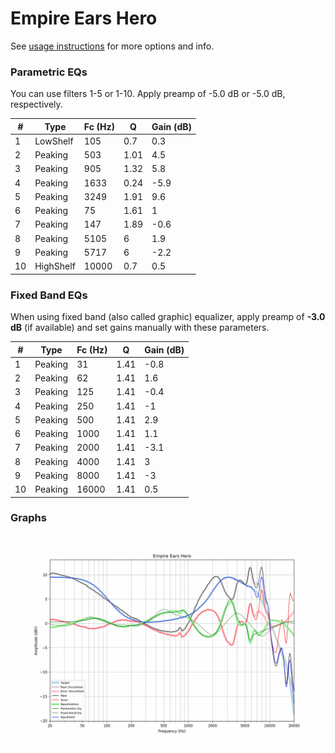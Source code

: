 # Empire Ears Hero
See [usage instructions](https://github.com/jaakkopasanen/AutoEq#usage) for more options and info.

### Parametric EQs
You can use filters 1-5 or 1-10. Apply preamp of -5.0 dB or -5.0 dB, respectively.

|   # | Type      |   Fc (Hz) |    Q |   Gain (dB) |
|-----|-----------|-----------|------|-------------|
|   1 | LowShelf  |       105 | 0.7  |         0.3 |
|   2 | Peaking   |       503 | 1.01 |         4.5 |
|   3 | Peaking   |       905 | 1.32 |         5.8 |
|   4 | Peaking   |      1633 | 0.24 |        -5.9 |
|   5 | Peaking   |      3249 | 1.91 |         9.6 |
|   6 | Peaking   |        75 | 1.61 |         1   |
|   7 | Peaking   |       147 | 1.89 |        -0.6 |
|   8 | Peaking   |      5105 | 6    |         1.9 |
|   9 | Peaking   |      5717 | 6    |        -2.2 |
|  10 | HighShelf |     10000 | 0.7  |         0.5 |

### Fixed Band EQs
When using fixed band (also called graphic) equalizer, apply preamp of **-3.0 dB** (if available) and set gains manually with these parameters.

|   # | Type    |   Fc (Hz) |    Q |   Gain (dB) |
|-----|---------|-----------|------|-------------|
|   1 | Peaking |        31 | 1.41 |        -0.8 |
|   2 | Peaking |        62 | 1.41 |         1.6 |
|   3 | Peaking |       125 | 1.41 |        -0.4 |
|   4 | Peaking |       250 | 1.41 |        -1   |
|   5 | Peaking |       500 | 1.41 |         2.9 |
|   6 | Peaking |      1000 | 1.41 |         1.1 |
|   7 | Peaking |      2000 | 1.41 |        -3.1 |
|   8 | Peaking |      4000 | 1.41 |         3   |
|   9 | Peaking |      8000 | 1.41 |        -3   |
|  10 | Peaking |     16000 | 1.41 |         0.5 |

### Graphs
![](./Empire%20Ears%20Hero.png)
